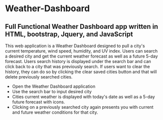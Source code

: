 # Weather-Dashboard

## Full Functional Weather Dashboard app written in HTML, bootstrap, Jquery, and JavaScript

This web application is a Weather Dashboard designed to pull a city's current temperature, wind speed, humidity, and UV index. Users can search a desired city and get the current weather forecast as well as a future 5-day forecast. Users search history is displayed under the search bar and can click back to a city that was previously search. If users want to clear the history, they can do so by clicking the clear saved cities button and that will delete previously searched cities. 

* Open the Weather Dashboard application
* Use the search bar to input desired city
* Cities current weather is displayed with today's date as well as a 5-day future forecast with icons.
* Clicking on a previously searched city again presents you with current and future weather conditions for that city. 





